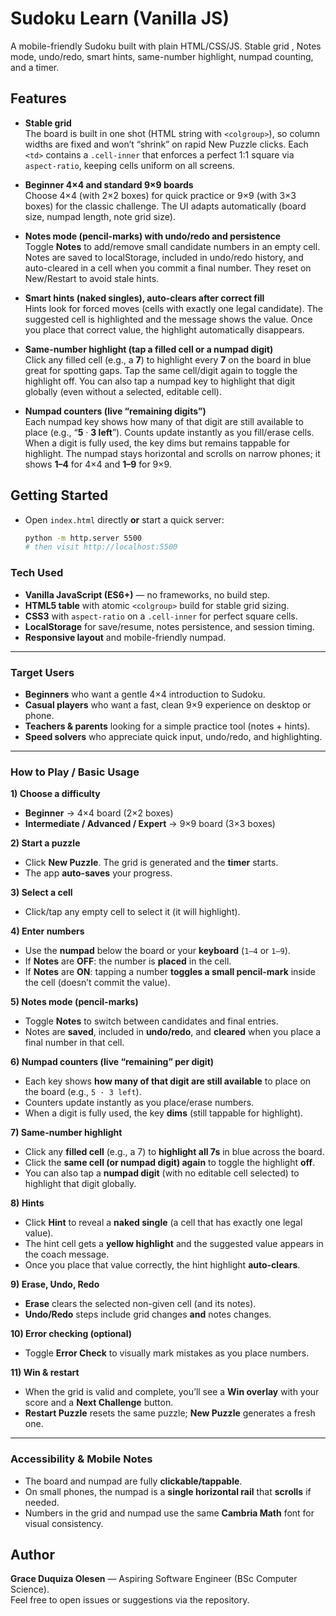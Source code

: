 # Sudoku Learn (Vanilla JS)

A mobile-friendly Sudoku built with plain HTML/CSS/JS. Stable grid , Notes mode, undo/redo, smart hints, same-number highlight, numpad counting, and a timer.

## Features

- **Stable grid**  
  The board is built in one shot (HTML string with `<colgroup>`), so column widths are fixed and won’t “shrink” on rapid New Puzzle clicks. Each `<td>` contains a `.cell-inner` that enforces a perfect 1:1 square via `aspect-ratio`, keeping cells uniform on all screens.

- **Beginner 4×4 and standard 9×9 boards**  
  Choose 4×4 (with 2×2 boxes) for quick practice or 9×9 (with 3×3 boxes) for the classic challenge. The UI adapts automatically (board size, numpad length, note grid size).

- **Notes mode (pencil-marks) with undo/redo and persistence**  
  Toggle **Notes** to add/remove small candidate numbers in an empty cell. Notes are saved to localStorage, included in undo/redo history, and auto-cleared in a cell when you commit a final number. They reset on New/Restart to avoid stale hints.

- **Smart hints (naked singles), auto-clears after correct fill**  
  Hints look for forced moves (cells with exactly one legal candidate). The suggested cell is highlighted and the message shows the value. Once you place that correct value, the highlight automatically disappears.

- **Same-number highlight (tap a filled cell or a numpad digit)**  
  Click any filled cell (e.g., a **7**) to highlight every **7** on the board in blue great for spotting gaps. Tap the same cell/digit again to toggle the highlight off. You can also tap a numpad key to highlight that digit globally (even without a selected, editable cell).

- **Numpad counters (live “remaining digits”)**  
  Each numpad key shows how many of that digit are still available to place (e.g., “**5** · **3 left**”). Counts update instantly as you fill/erase cells. When a digit is fully used, the key dims but remains tappable for highlight. The numpad stays horizontal and scrolls on narrow phones; it shows **1–4** for 4×4 and **1–9** for 9×9.


## Getting Started
- Open `index.html` directly **or** start a quick server:
  ```bash
  python -m http.server 5500
  # then visit http://localhost:5500


### Tech Used

- **Vanilla JavaScript (ES6+)** — no frameworks, no build step.
- **HTML5 table** with atomic `<colgroup>` build for stable grid sizing.
- **CSS3** with `aspect-ratio` on a `.cell-inner` for perfect square cells.
- **LocalStorage** for save/resume, notes persistence, and session timing.
- **Responsive layout** and mobile-friendly numpad.

---

### Target Users

- **Beginners** who want a gentle 4×4 introduction to Sudoku.  
- **Casual players** who want a fast, clean 9×9 experience on desktop or phone.  
- **Teachers & parents** looking for a simple practice tool (notes + hints).  
- **Speed solvers** who appreciate quick input, undo/redo, and highlighting.

---

### How to Play / Basic Usage

**1) Choose a difficulty**
- **Beginner** → 4×4 board (2×2 boxes)  
- **Intermediate / Advanced / Expert** → 9×9 board (3×3 boxes)

**2) Start a puzzle**
- Click **New Puzzle**. The grid is generated and the **timer** starts.  
- The app **auto-saves** your progress.

**3) Select a cell**
- Click/tap any empty cell to select it (it will highlight).

**4) Enter numbers**
- Use the **numpad** below the board or your **keyboard** (`1–4` or `1–9`).  
- If **Notes** are **OFF**: the number is **placed** in the cell.  
- If **Notes** are **ON**: tapping a number **toggles a small pencil-mark** inside the cell (doesn’t commit the value).

**5) Notes mode (pencil-marks)**
- Toggle **Notes** to switch between candidates and final entries.  
- Notes are **saved**, included in **undo/redo**, and **cleared** when you place a final number in that cell.

**6) Numpad counters (live “remaining” per digit)**
- Each key shows **how many of that digit are still available** to place on the board (e.g., `5 · 3 left`).  
- Counters update instantly as you place/erase numbers.  
- When a digit is fully used, the key **dims** (still tappable for highlight).

**7) Same-number highlight**
- Click any **filled cell** (e.g., a 7) to **highlight all 7s** in blue across the board.  
- Click the **same cell (or numpad digit) again** to toggle the highlight **off**.  
- You can also tap a **numpad digit** (with no editable cell selected) to highlight that digit globally.

**8) Hints**
- Click **Hint** to reveal a **naked single** (a cell that has exactly one legal value).  
- The hint cell gets a **yellow highlight** and the suggested value appears in the coach message.  
- Once you place that value correctly, the hint highlight **auto-clears**.

**9) Erase, Undo, Redo**
- **Erase** clears the selected non-given cell (and its notes).  
- **Undo/Redo** steps include grid changes **and** notes changes.

**10) Error checking (optional)**
- Toggle **Error Check** to visually mark mistakes as you place numbers.

**11) Win & restart**
- When the grid is valid and complete, you’ll see a **Win overlay** with your score and a **Next Challenge** button.  
- **Restart Puzzle** resets the same puzzle; **New Puzzle** generates a fresh one.

---

### Accessibility & Mobile Notes

- The board and numpad are fully **clickable/tappable**.  
- On small phones, the numpad is a **single horizontal rail** that **scrolls** if needed.  
- Numbers in the grid and numpad use the same **Cambria Math** font for visual consistency.


## Author

**Grace Duquiza Olesen** — Aspiring Software Engineer (BSc Computer Science).  
Feel free to open issues or suggestions via the repository.